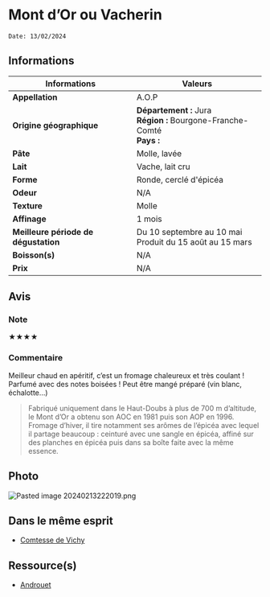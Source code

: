 # Mont d’Or ou Vacherin
```
Date: 13/02/2024
```
## Informations

| Informations | Valeurs |
| ---- | ---- |
| **Appellation** | A.O.P |
| **Origine géographique** | **Département :** Jura<br>**Région :** Bourgone-Franche-Comté<br>**Pays :**   |
| **Pâte** | Molle, lavée |
| **Lait** | Vache, lait cru |
| **Forme** | Ronde, cerclé d'épicéa |
| **Odeur** | N/A |
| **Texture** | Molle |
| **Affinage** | 1 mois |
| **Meilleure période de dégustation** | Du 10 septembre au 10 mai<br>Produit du 15 août au 15 mars |
| **Boisson(s)** | N/A |
| **Prix** | N/A |

## Avis
### Note
★★★★
### Commentaire
Meilleur chaud en apéritif, c’est un fromage chaleureux et très coulant ! Parfumé avec des notes boisées ! Peut être mangé préparé (vin blanc, échalotte…)

> Fabriqué uniquement dans le Haut-Doubs à plus de 700 m d’altitude, le Mont d’Or a obtenu son AOC en 1981 puis son AOP en 1996. Fromage d’hiver, il tire notamment ses arômes de l’épicéa avec lequel il partage beaucoup : ceinturé avec une sangle en épicéa, affiné sur des planches en épicéa puis dans sa boîte faite avec la même essence.

## Photo
![Pasted image 20240213222019.png](./M%C3%A9dias/Pasted%20image%2020240213222019.png)

## Dans le même esprit
* [Comtesse de Vichy](./Comtesse%20de%20Vichy.md)

## Ressource(s)
* [Androuet](http://androuet.com/Mont-d-or-ou-vacherin-mont-d-or-154.html)